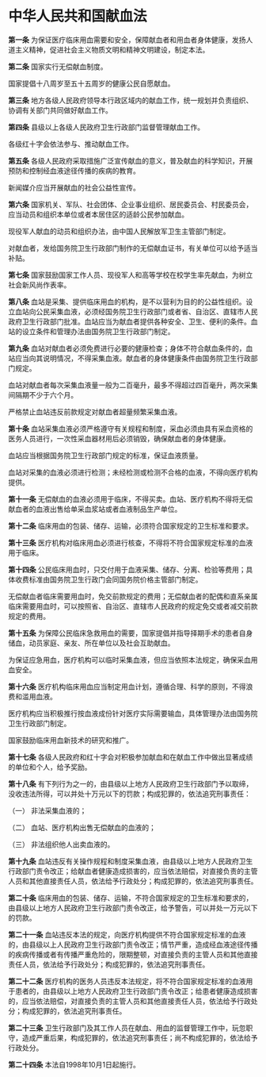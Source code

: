 # 中华人民共和国献血法

**第一条** 为保证医疗临床用血需要和安全，保障献血者和用血者身体健康，发扬人道主义精神，促进社会主义物质文明和精神文明建设，制定本法。

**第二条** 国家实行无偿献血制度。

国家提倡十八周岁至五十五周岁的健康公民自愿献血。

**第三条** 地方各级人民政府领导本行政区域内的献血工作，统一规划并负责组织、协调有关部门共同做好献血工作。

**第四条** 县级以上各级人民政府卫生行政部门监督管理献血工作。

各级红十字会依法参与、推动献血工作。

**第五条** 各级人民政府采取措施广泛宣传献血的意义，普及献血的科学知识，开展预防和控制经血液途径传播的疾病的教育。

新闻媒介应当开展献血的社会公益性宣传。

**第六条** 国家机关、军队、社会团体、企业事业组织、居民委员会、村民委员会，应当动员和组织本单位或者本居住区的适龄公民参加献血。

现役军人献血的动员和组织办法，由中国人民解放军卫生主管部门制定。

对献血者，发给国务院卫生行政部门制作的无偿献血证书，有关单位可以给予适当补贴。

**第七条** 国家鼓励国家工作人员、现役军人和高等学校在校学生率先献血，为树立社会新风尚作表率。

**第八条** 血站是采集、提供临床用血的机构，是不以营利为目的的公益性组织。设立血站向公民采集血液，必须经国务院卫生行政部门或者省、自治区、直辖市人民政府卫生行政部门批准。血站应当为献血者提供各种安全、卫生、便利的条件。血站的设立条件和管理办法由国务院卫生行政部门制定。

**第九条** 血站对献血者必须免费进行必要的健康检查；身体不符合献血条件的，血站应当向其说明情况，不得采集血液。献血者的身体健康条件由国务院卫生行政部门规定。

血站对献血者每次采集血液量一般为二百毫升，最多不得超过四百毫升，两次采集间隔期不少于六个月。

严格禁止血站违反前款规定对献血者超量频繁采集血液。

**第十条** 血站采集血液必须严格遵守有关规程和制度，采血必须由具有采血资格的医务人员进行，一次性采血器材用后必须销毁，确保献血者的身体健康。

血站应当根据国务院卫生行政部门规定的标准，保证血液质量。

血站对采集的血液必须进行检测；未经检测或检测不合格的血液，不得向医疗机构提供。

**第十一条** 无偿献血的血液必须用于临床，不得买卖。血站、医疗机构不得将无偿献血者的血液出售给单采血浆站或者血液制品生产单位。

**第十二条** 临床用血的包装、储存、运输，必须符合国家规定的卫生标准和要求。

**第十三条** 医疗机构对临床用血必须进行核查，不得将不符合国家规定标准的血液用于临床。

**第十四条** 公民临床用血时，只交付用于血液采集、储存、分离、检验等费用；具体收费标准由国务院卫生行政门会同国务院价格主管部门制定。

无偿献血者临床需要用血时，免交前款规定的费用；无偿献血者的配偶和直系亲属临床需要用血时，可以按照省、自治区、直辖市人民政府的规定免交或者减交前款规定的费用。

**第十五条** 为保障公民临床急救用血的需要，国家提倡并指导择期手术的患者自身储血，动员家庭、亲友、所在单位以及社会互助献血。

为保证应急用血，医疗机构可以临时采集血液，但应当依照本法规定，确保采血用血安全。

**第十六条** 医疗机构临床用血应当制定用血计划，遵循合理、科学的原则，不得浪费和滥用血液。

医疗机构应当积极推行按血液成份针对医疗实际需要输血，具体管理办法由国务院卫生行政部门制定。

国家鼓励临床用血新技术的研究和推广。

**第十七条** 各级人民政府和红十字会对积极参加献血和在献血工作中做出显著成绩的单位和个人，给予奖励。

**第十八条** 有下列行为之一的，由县级以上地方人民政府卫生行政部门予以取缔，没收违法所得，可以并处十万元以下的罚款；构成犯罪的，依法追究刑事责任：

（一） 非法采集血液的；

（二） 血站、医疗机构出售无偿献血的血液的；

（三） 非法组织他人出卖血液的。

**第十九条** 血站违反有关操作规程和制度采集血液，由县级以上地方人民政府卫生行政部门责令改正；给献血者健康造成损害的，应当依法赔偿，对直接负责的主管人员和其他直接责任人员，依法给予行政处分；构成犯罪的，依法追究刑事责任。

**第二十条** 临床用血的包装、储存、运输，不符合国家规定的卫生标准和要求的，由县级以上地方人民政府卫生行政部门责令改正，给予警告，可以并处一万元以下的罚款。

**第二十一条** 血站违反本法的规定，向医疗机构提供不符合国家规定标准的血液的，由县级以上人民政府卫生行政部门责令改正；情节严重，造成经血液途径传播的疾病传播或者有传播严重危险的，限期整顿，对直接负责的主管人员和其他直接责任人员，依法给予行政处分；构成犯罪的，依法追究刑事责任。

**第二十二条** 医疗机构的医务人员违反本法规定，将不符合国家规定标准的血液用于患者的，由县级以上地方人民政府卫生行政部门责令改正；给患者健康造成损害的，应当依法赔偿，对直接负责的主管人员和其他直接责任人员，依法给予行政处分；构成犯罪的，依法追究刑事责任。

**第二十三条** 卫生行政部门及其工作人员在献血、用血的监督管理工作中，玩忽职守，造成严重后果，构成犯罪的，依法追究刑事责任；尚不构成犯罪的，依法给予行政处分。

**第二十四条** 本法自1998年10月1日起施行。
